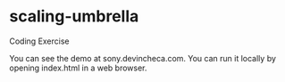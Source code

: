# scaling-umbrella
Coding Exercise

You can see the demo at sony.devincheca.com.
You can run it locally by opening index.html in a web browser.
